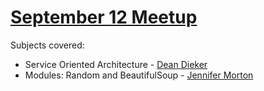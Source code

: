 [September 12 Meetup](http://www.meetup.com/PyLadies-Boston/events/122655302/)
================

Subjects covered:
* Service Oriented Architecture - [Dean Dieker](https://github.com/deanxorr)
* Modules: Random and BeautifulSoup - [Jennifer Morton](https://github.com/jmkoni)